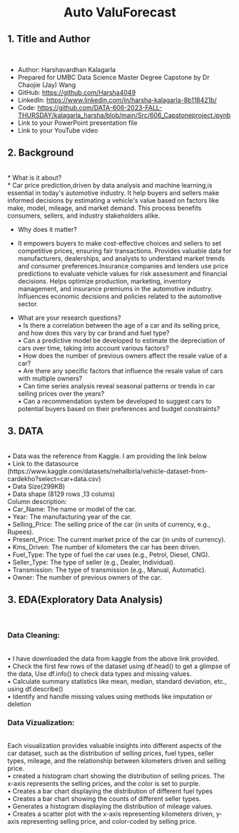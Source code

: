 <center><H1>Auto ValuForecast</H1></center>


<H2>1. Title and Author</H2><br>

* Author: Harshavardhan Kalagarla
* Prepared for UMBC Data Science Master Degree Capstone by Dr Chaojie (Jay) Wang
* GitHub: https://github.com/Harsha4049
* LinkedIn: https://www.linkedin.com/in/harsha-kalagarla-8b118421b/
* Code: https://github.com/DATA-606-2023-FALL-THURSDAY/kalagarla_harsha/blob/main/Src/606_Capstoneproject.ipynb
* Link to your PowerPoint presentation file
* Link to your YouTube video<br>

<H2>2. Background</H2><br>
* What is it about?<br>
* Car price prediction,driven by data analysis and machine learning,is essential in today's automotive industry. It help
buyers and sellers make informed decisions by estimating a vehicle's value based on factors like make, model, mileage, and
market demand. This process benefits consumers, sellers, and industry stakeholders alike.

* Why does it matter?<br>
* It empowers buyers to make cost-effective choices and sellers to set competitive prices, ensuring fair transactions.
Provides valuable data for manufacturers, dealerships, and analysts to understand market trends and consumer preferences.Insurance companies and lenders use price predictions to evaluate vehicle values for risk assessment and financial decisions. Helps optimize production, marketing, inventory management, and insurance premiums in the automotive industry. Influences economic decisions and policies related to the automotive sector.<br>

* What are your research questions?<br>
•	Is there a correlation between the age of a car and its selling price, and how does this vary by car brand and fuel type?<br>
•	Can a predictive model be developed to estimate the depreciation of cars over time, taking into account various factors?<br>
•	How does the number of previous owners affect the resale value of a car?<br>
•	Are there any specific factors that influence the resale value of cars with multiple owners?<br>
•	Can time series analysis reveal seasonal patterns or trends in car selling prices over the years?<br>
•	Can a recommendation system be developed to suggest cars to potential buyers based on their preferences and budget constraints?<br>

<H2>3. DATA</H2><br>
•	Data was the reference from Kaggle. I am providing the link below<br>
•	Link to the datasource (https://www.kaggle.com/datasets/nehalbirla/vehicle-dataset-from-cardekho?select=car+data.csv)<br>
•	Data Size(299KB)<br>
•	Data shape (8129 rows ,13 colums)<br>
Column description:<br>
•	Car_Name: The name or model of the car.<br>
•	Year: The manufacturing year of the car.<br>
•	Selling_Price: The selling price of the car (in units of currency, e.g., Rupees).<br>
•	Present_Price: The current market price of the car (in units of currency).<br>
•	Kms_Driven: The number of kilometers the car has been driven.<br>
•	Fuel_Type: The type of fuel the car uses (e.g., Petrol, Diesel, CNG).<br>
•	Seller_Type: The type of seller (e.g., Dealer, Individual).<br>
•	Transmission: The type of transmission (e.g., Manual, Automatic).<br>
•	Owner: The number of previous owners of the car.

<H2>3. EDA(Exploratory Data Analysis)</H2><br>
<H3>Data Cleaning:</H3><br>
•	I have downloaded the data from kaggle from the above link provided.<br>
•	Check the first few rows of the dataset using df.head() to get a glimpse of the data, Use df.info() to check data types and missing values.<br>
•	Calculate summary statistics like mean, median, standard deviation, etc., using df.describe()<br>
•	Identify and handle missing values using methods like imputation or deletion<br>
<H3>Data Vizualization:</H3><br>
Each visualization provides valuable insights into different aspects of the car dataset, such as the distribution of selling prices, fuel types, seller types, mileage, and the relationship between kilometers driven and selling price.<br>
•	created a histogram chart showing the distribution of selling prices. The x-axis represents the selling prices, and the color is set to purple.<br>
•	Creates a bar chart displaying the distribution of different fuel types<br>
•	Creates a bar chart showing the counts of different seller types.<br>
• Generates a histogram displaying the distribution of mileage values.<br>
•	Creates a scatter plot with the x-axis representing kilometers driven, y-axis representing selling price, and color-coded by selling price.<br>
